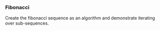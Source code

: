 ### Fibonacci

Create the fibonacci sequence as an algorithm and demonstrate
iterating over sub-sequences.